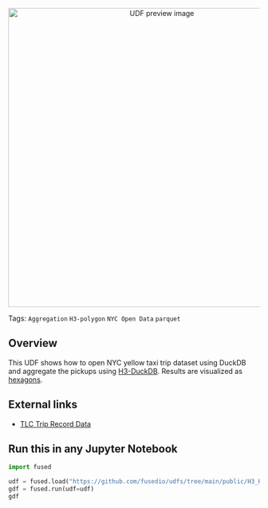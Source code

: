 <!--fused:preview-->
<p align="center"><img src="https://fused-magic.s3.us-west-2.amazonaws.com/thumbnails/udfs-staging/H3_Hexagon_Layer_Example.png" width="600" alt="UDF preview image"></p>

<!--fused:tags-->
Tags: `Aggregation` `H3-polygon` `NYC Open Data` `parquet`

<!--fused:readme-->
## Overview

This UDF shows how to open NYC yellow taxi trip dataset using DuckDB and aggregate the pickups using [H3-DuckDB](https://github.com/isaacbrodsky/h3-duckdb). Results are visualized as [hexagons](https://deck.gl/docs/api-reference/geo-layers/h3-hexagon-layer).

## External links

- [TLC Trip Record Data](https://www.nyc.gov/site/tlc/about/tlc-trip-record-data.page)

## Run this in any Jupyter Notebook

```python
import fused

udf = fused.load("https://github.com/fusedio/udfs/tree/main/public/H3_Hexagon_Layer_Example")
gdf = fused.run(udf=udf)
gdf
```
